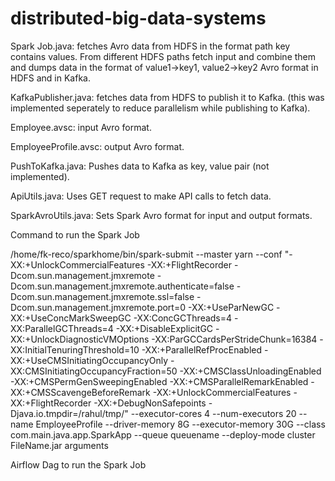 # distributed-big-data-systems
Spark Job.java: fetches Avro data from HDFS in the format path key contains values. From different HDFS paths fetch input and combine them and dumps data in the format of value1->key1, value2->key2 Avro format in HDFS and in Kafka.

KafkaPublisher.java: fetches data from HDFS to publish it to Kafka.
(this was implemented seperately to reduce parallelism while publishing to Kafka).

Employee.avsc: input Avro format.

EmployeeProfile.avsc: output Avro format.

PushToKafka.java: Pushes data to Kafka as key, value pair (not implemented).

ApiUtils.java: Uses GET request to make API calls to fetch data.

SparkAvroUtils.java: Sets Spark Avro format for input and output formats.

Command to run the Spark Job

/home/fk-reco/sparkhome/bin/spark-submit  --master yarn --conf "-XX:+UnlockCommercialFeatures -XX:+FlightRecorder -Dcom.sun.management.jmxremote -Dcom.sun.management.jmxremote.authenticate=false -Dcom.sun.management.jmxremote.ssl=false -Dcom.sun.management.jmxremote.port=0 -XX:+UseParNewGC -XX:+UseConcMarkSweepGC -XX:ConcGCThreads=4 -XX:ParallelGCThreads=4 -XX:+DisableExplicitGC -XX:+UnlockDiagnosticVMOptions -XX:ParGCCardsPerStrideChunk=16384 -XX:InitialTenuringThreshold=10 -XX:+ParallelRefProcEnabled -XX:+UseCMSInitiatingOccupancyOnly -XX:CMSInitiatingOccupancyFraction=50 -XX:+CMSClassUnloadingEnabled -XX:+CMSPermGenSweepingEnabled -XX:+CMSParallelRemarkEnabled -XX:+CMSScavengeBeforeRemark -XX:+UnlockCommercialFeatures -XX:+FlightRecorder -XX:+DebugNonSafepoints -Djava.io.tmpdir=/rahul/tmp/" --executor-cores 4 --num-executors 20 --name EmployeeProfile --driver-memory 8G --executor-memory 30G --class com.main.java.app.SparkApp --queue queuename --deploy-mode cluster FileName.jar arguments

Airflow Dag to run the Spark Job


